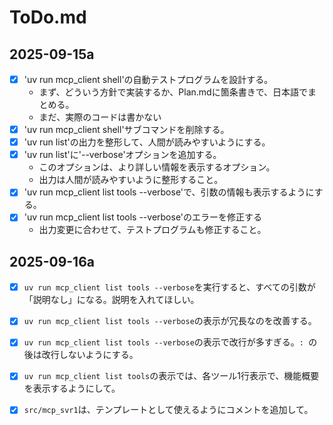 # ToDo.md

## 2025-09-15a

- [x] 'uv run mcp_client shell'の自動テストプログラムを設計する。
  - まず、どういう方針で実装するか、Plan.mdに箇条書きで、日本語でまとめる。
  - まだ、実際のコードは書かない
- [x] 'uv run mcp_client shell'サブコマンドを削除する。
- [x] 'uv run list'の出力を整形して、人間が読みやすいようにする。
- [x] 'uv run list'に'--verbose'オプションを追加する。
  - このオプションは、より詳しい情報を表示するオプション。
  - 出力は人間が読みやすいように整形すること。
- [x] 'uv run mcp_client list tools --verbose'で、引数の情報も表示するようにする。
- [x] 'uv run mcp_client list tools --verbose'のエラーを修正する
  - 出力変更に合わせて、テストプログラムも修正すること。

## 2025-09-16a

- [x] `uv run mcp_client list tools --verbose`を実行すると、すべての引数が「説明なし」になる。説明を入れてほしい。
- [x] `uv run mcp_client list tools --verbose`の表示が冗長なのを改善する。
- [x] `uv run mcp_client list tools --verbose`の表示で改行が多すぎる。`: `の後は改行しないようにする。
- [x] `uv run mcp_client list tools`の表示では、各ツール1行表示で、機能概要を表示するようにして。
- [x] `src/mcp_svr1`は、テンプレートとして使えるようにコメントを追加して。


